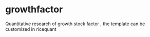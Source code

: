 # growthfactor
Quantitative research of growth stock factor , the template can be customized in ricequant
